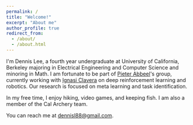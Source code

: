 ```yaml
---
permalink: /
title: "Welcome!"
excerpt: "About me"
author_profile: true
redirect_from: 
  - /about/
  - /about.html
---
```

I'm Dennis Lee, a fourth year undergraduate at University of California, Berkeley majoring in Electrical Engineering and Computer Science and minoring in Math. I am fortunate to be part of [Pieter Abbeel](https://people.eecs.berkeley.edu/~pabbeel/)'s group, currently working with [Ignasi Clavera](https://iclavera.github.io/) on deep reinforcement learning and robotics. Our research is focused on meta learning and task identification. 

In my free time, I enjoy hiking, video games, and keeping fish. I am also a member of the Cal Archery team. 

You can reach me at <dennisl88@gmail.com>.